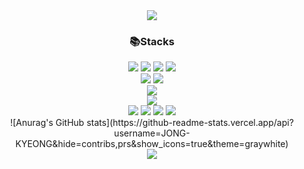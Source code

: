 <div align = "center">
<img src="https://capsule-render.vercel.app/api?type=waving&color=5882FA&height=200&section=header&text=Hi&fontSize=50" />
</div>


<div align="center">
<h3>📚Stacks</h3> 
<img src="https://img.shields.io/badge/java-EF5C55?style=for-the-badge&logo=java&logoColor=white">
<img src="https://img.shields.io/badge/c-A8B9CC?style=for-the-badge&logo=c&logoColor=white">
<img src="https://img.shields.io/badge/c++-00599C?style=for-the-badge&logo=c%2B%2B&logoColor=white">
<img src="https://img.shields.io/badge/python-3776AB?style=for-the-badge&logo=python&logoColor=white"> 
  <br>
<img src="https://img.shields.io/badge/spring boot-6DB33F?style=for-the-badge&logo=springboot&logoColor=white">
<img src="https://img.shields.io/badge/spring security-6DB33F?style=for-the-badge&logo=springsecurity&logoColor=white">
  <br>
<img src="https://img.shields.io/badge/mysql-4479A1?style=for-the-badge&logo=mysql&logoColor=white"> 
  <br>
<img src="https://img.shields.io/badge/AWS-FF9900?style=for-the-badge&logo=amazon aws&logoColor=white">
  <br>
<img src="https://img.shields.io/badge/github-000000?style=for-the-badge&logo=github&logoColor=white">
<img src="https://img.shields.io/badge/git-F05032?style=for-the-badge&logo=git&logoColor=white">
<img src="https://img.shields.io/badge/figma-941711?style=for-the-badge&logo=figma&logoColor=white">
<img src="https://img.shields.io/badge/notion-000000?style=for-the-badge&logo=notion&logoColor=white">
</div>


<div align = "center">
![Anurag's GitHub stats](https://github-readme-stats.vercel.app/api?username=JONG-KYEONG&hide=contribs,prs&show_icons=true&theme=graywhite)
</div>
  
<div align = "center">
<img src="https://capsule-render.vercel.app/api?type=waving&color=5882FA&height=100&section=footer&text=&fontSize=0" />
</div>
